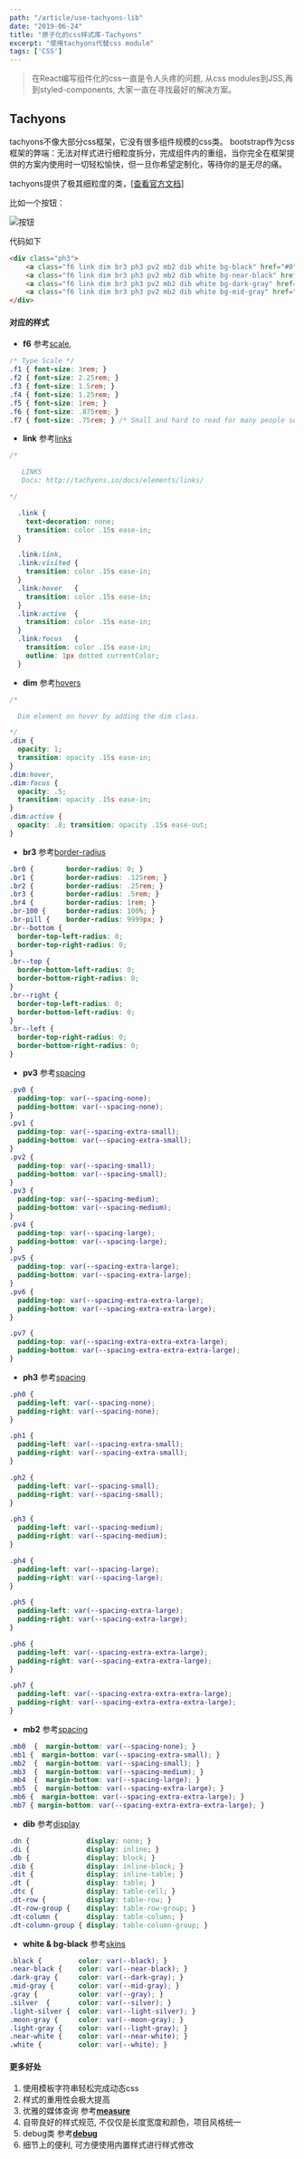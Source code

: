 ```yaml
---
path: "/article/use-tachyons-lib"
date: "2019-06-24"
title: "原子化的css样式库-Tachyons"
excerpt: "使用tachyons代替css module"
tags: ['CSS']
---
```


> 在React编写组件化的css一直是令人头疼的问题, 从css modules到JSS,再到styled-components, 大家一直在寻找最好的解决方案。


## Tachyons

tachyons不像大部分css框架，它没有很多组件规模的css类。
bootstrap作为css框架的弊端：无法对样式进行细粒度拆分，完成组件内的重组，当你完全在框架提供的方案内使用时一切轻松愉快，但一旦你希望定制化，等待你的是无尽的痛。

tachyons提供了极其细粒度的类，[[查看官方文档]](http://tachyons.io/)

比如一个按钮：

![按钮](http://tachyons.io/components/buttons/basic-rounded/screenshot.jpg?version=b47fd033e0a58053c53dbc45a6354b9e)

代码如下
```html
<div class="ph3">
    <a class="f6 link dim br3 ph3 pv2 mb2 dib white bg-black" href="#0">Button Text</a>
    <a class="f6 link dim br3 ph3 pv2 mb2 dib white bg-near-black" href="#0">Button Text</a>
    <a class="f6 link dim br3 ph3 pv2 mb2 dib white bg-dark-gray" href="#0">Button Text</a>
    <a class="f6 link dim br3 ph3 pv2 mb2 dib white bg-mid-gray" href="#0">Button Text</a>
</div>
```
#### 对应的样式

- **f6** 参考[scale](http://tachyons.io/docs/typography/scale/),

```css
/* Type Scale */
.f1 { font-size: 3rem; }
.f2 { font-size: 2.25rem; }
.f3 { font-size: 1.5rem; }
.f4 { font-size: 1.25rem; }
.f5 { font-size: 1rem; }
.f6 { font-size: .875rem; }
.f7 { font-size: .75rem; } /* Small and hard to read for many people so use with extreme caution */
```
- **link** 参考[links](http://tachyons.io/docs/elements/links/)

```css
/*

   LINKS
   Docs: http://tachyons.io/docs/elements/links/

*/

  .link {
    text-decoration: none;
    transition: color .15s ease-in;
  }

  .link:link,
  .link:visited {
    transition: color .15s ease-in;
  }
  .link:hover   {
    transition: color .15s ease-in;
  }
  .link:active  {
    transition: color .15s ease-in;
  }
  .link:focus   {
    transition: color .15s ease-in;
    outline: 1px dotted currentColor;
  }
```

- **dim** 参考[hovers](http://tachyons.io/docs/themes/hovers/)

```css
/*

  Dim element on hover by adding the dim class.

*/
.dim {
  opacity: 1;
  transition: opacity .15s ease-in;
}
.dim:hover,
.dim:focus {
  opacity: .5;
  transition: opacity .15s ease-in;
}
.dim:active {
  opacity: .8; transition: opacity .15s ease-out;
}
```
- **br3** 参考[border-radius](http://tachyons.io/docs/themes/border-radius/)

```css
.br0 {        border-radius: 0; }
.br1 {        border-radius: .125rem; }
.br2 {        border-radius: .25rem; }
.br3 {        border-radius: .5rem; }
.br4 {        border-radius: 1rem; }
.br-100 {     border-radius: 100%; }
.br-pill {    border-radius: 9999px; }
.br--bottom {
  border-top-left-radius: 0;
  border-top-right-radius: 0;
}
.br--top {
  border-bottom-left-radius: 0;
  border-bottom-right-radius: 0;
}
.br--right {
  border-top-left-radius: 0;
  border-bottom-left-radius: 0;
}
.br--left {
  border-top-right-radius: 0;
  border-bottom-right-radius: 0;
}
```
- **pv3** 参考[spacing](http://tachyons.io/docs/layout/spacing/)

```css
.pv0 {
  padding-top: var(--spacing-none);
  padding-bottom: var(--spacing-none);
}
.pv1 {
  padding-top: var(--spacing-extra-small);
  padding-bottom: var(--spacing-extra-small);
}
.pv2 {
  padding-top: var(--spacing-small);
  padding-bottom: var(--spacing-small);
}
.pv3 {
  padding-top: var(--spacing-medium);
  padding-bottom: var(--spacing-medium);
}
.pv4 {
  padding-top: var(--spacing-large);
  padding-bottom: var(--spacing-large);
}
.pv5 {
  padding-top: var(--spacing-extra-large);
  padding-bottom: var(--spacing-extra-large);
}
.pv6 {
  padding-top: var(--spacing-extra-extra-large);
  padding-bottom: var(--spacing-extra-extra-large);
}

.pv7 {
  padding-top: var(--spacing-extra-extra-extra-large);
  padding-bottom: var(--spacing-extra-extra-extra-large);
}
```

- **ph3** 参考[spacing](http://tachyons.io/docs/layout/spacing/)

```css
.ph0 {
  padding-left: var(--spacing-none);
  padding-right: var(--spacing-none);
}

.ph1 {
  padding-left: var(--spacing-extra-small);
  padding-right: var(--spacing-extra-small);
}

.ph2 {
  padding-left: var(--spacing-small);
  padding-right: var(--spacing-small);
}

.ph3 {
  padding-left: var(--spacing-medium);
  padding-right: var(--spacing-medium);
}

.ph4 {
  padding-left: var(--spacing-large);
  padding-right: var(--spacing-large);
}

.ph5 {
  padding-left: var(--spacing-extra-large);
  padding-right: var(--spacing-extra-large);
}

.ph6 {
  padding-left: var(--spacing-extra-extra-large);
  padding-right: var(--spacing-extra-extra-large);
}

.ph7 {
  padding-left: var(--spacing-extra-extra-extra-large);
  padding-right: var(--spacing-extra-extra-extra-large);
}
```
- **mb2** 参考[spacing](http://tachyons.io/docs/layout/spacing/) 

```css
.mb0  {  margin-bottom: var(--spacing-none); }
.mb1 {  margin-bottom: var(--spacing-extra-small); }
.mb2  {  margin-bottom: var(--spacing-small); }
.mb3  {  margin-bottom: var(--spacing-medium); }
.mb4  {  margin-bottom: var(--spacing-large); }
.mb5  {  margin-bottom: var(--spacing-extra-large); }
.mb6 {  margin-bottom: var(--spacing-extra-extra-large); }
.mb7 { margin-bottom: var(--spacing-extra-extra-extra-large); }
```

- **dib** 参考[display](http://tachyons.io/docs/layout/display/)

```css
.dn {              display: none; }
.di {              display: inline; }
.db {              display: block; }
.dib {             display: inline-block; }
.dit {             display: inline-table; }
.dt {              display: table; }
.dtc {             display: table-cell; }
.dt-row {          display: table-row; }
.dt-row-group {    display: table-row-group; }
.dt-column {       display: table-column; }
.dt-column-group { display: table-column-group; }
```

- **white & bg-black** 参考[skins](http://tachyons.io/docs/themes/skins/)

```css
.black {         color: var(--black); }
.near-black {    color: var(--near-black); }
.dark-gray {     color: var(--dark-gray); }
.mid-gray {      color: var(--mid-gray); }
.gray {          color: var(--gray); }
.silver  {       color: var(--silver); }
.light-silver {  color: var(--light-silver); }
.moon-gray {     color: var(--moon-gray); }
.light-gray {    color: var(--light-gray); }
.near-white {    color: var(--near-white); }
.white {         color: var(--white); }
```

#### 更多好处

1. 使用模板字符串轻松完成动态css
2. 样式的重用性会极大提高
3. 优雅的媒体查询 参考[**measure**](http://tachyons.io/docs/typography/measure/)
4. 自带良好的样式规范, 不仅仅是长度宽度和颜色，项目风格统一
5. debug类 参考[**debug**](http://tachyons.io/docs/debug/)
6. 细节上的便利, 可方便使用内置样式进行样式修改
